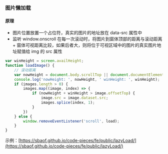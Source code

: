 ### 图片懒加载

#### 原理

* 图片位置放置一个占位符，真实的图片的地址放在 data-src 属性中
* 监听 window.onscroll 在每一次滚动时，将图片到窗体顶部的距离与滚动距离 + 窗体可视距离比较，如果后者大，则将位于可视区域中的图片的真实图片地址赋值给 img 的 src 属性

```js
var winHeight = screen.availHeight;
function loadImage() {
    // 滚动距离
    var nowHeight = document.body.scrollTop || document.documentElement.scrollTop;
    console.log('nowHeight: ', nowHeight, ' winHeight: ', winHeight);
    if (images.length > 0) {
        images.map((image, index) => {
            if (nowHeight + winHeight > image.offsetTop) {
                image.src = image.dataset.src;
                images.splice(index, 1);
            }
        })
    } else {
        window.removeEventListener('scroll', load);
    }
}
```

示例：[https://sbaof.github.io/code-pieces/fe/public/lazyLoad/](https://sbaof.github.io/code-pieces/fe/public/lazyLoad/)

